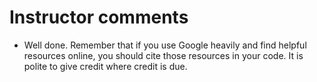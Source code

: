 # Instructor comments

 - Well done. Remember that if you use Google heavily and find helpful resources online, you should cite those resources in your code. It is polite to give credit where credit is due.
